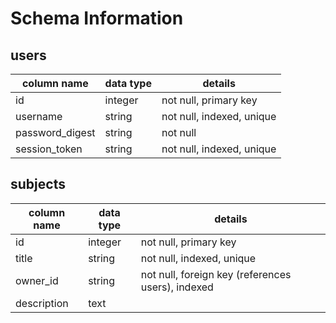 # Schema Information

## users

column name	        |     data type	    |   details
--------------------|-------------------|----------------------------
id	                |integer	          |not null, primary key
username	          |string	            |not null, indexed, unique
password_digest	    |string	            |not null
session_token	      |string	            |not null, indexed, unique


## subjects

column name	        |     data type	    |   details
--------------------|-------------------|----------------------------
id	                |integer	          |not null, primary key
title   	          |string	            |not null, indexed, unique
owner_id      	    |string	            |not null, foreign key (references users), indexed
description 	      |text	              |
